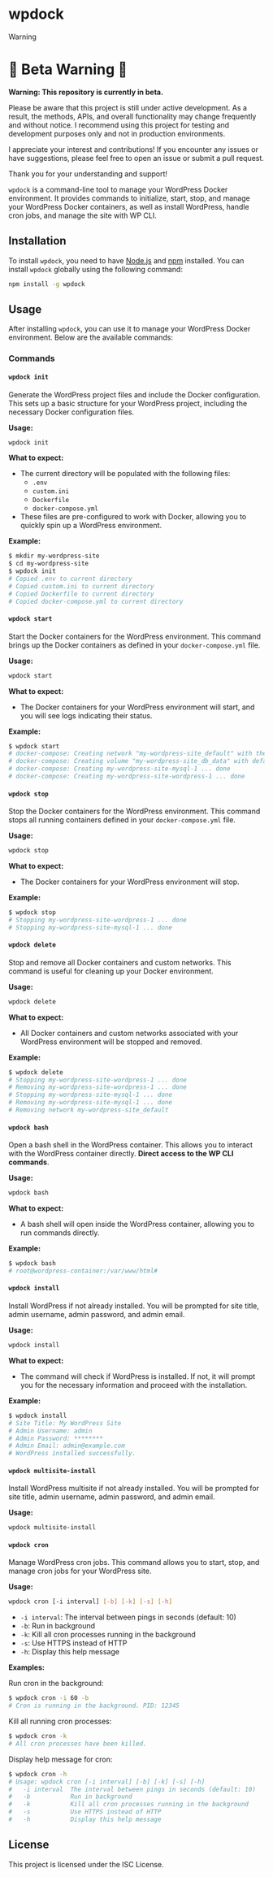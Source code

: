 # wpdock

> [!WARNING]
> # 🚧 Beta Warning 🚧
> 
> **Warning: This repository is currently in beta.**
> 
> Please be aware that this project is still under active development. As a result, the methods, APIs, and overall functionality may change frequently and without notice. I recommend using this project for testing and development purposes only and not in production environments.
> 
> I appreciate your interest and contributions! If you encounter any issues or have suggestions, please feel free to open an issue or submit a pull request.
> 
> Thank you for your understanding and support!


`wpdock` is a command-line tool to manage your WordPress Docker environment. It provides commands to initialize, start, stop, and manage your WordPress Docker containers, as well as install WordPress, handle cron jobs, and manage the site with WP CLI.

## Installation

To install `wpdock`, you need to have [Node.js](https://nodejs.org/) and [npm](https://www.npmjs.com/) installed. You can install `wpdock` globally using the following command:

```sh
npm install -g wpdock
```

## Usage

After installing `wpdock`, you can use it to manage your WordPress Docker environment. Below are the available commands:

### Commands

#### `wpdock init`

Generate the WordPress project files and include the Docker configuration. This sets up a basic structure for your WordPress project, including the necessary Docker configuration files.

**Usage:**

```sh
wpdock init
```

**What to expect:**

- The current directory will be populated with the following files:
  - `.env`
  - `custom.ini`
  - `Dockerfile`
  - `docker-compose.yml`
- These files are pre-configured to work with Docker, allowing you to quickly spin up a WordPress environment.

**Example:**

```sh
$ mkdir my-wordpress-site
$ cd my-wordpress-site
$ wpdock init
# Copied .env to current directory
# Copied custom.ini to current directory
# Copied Dockerfile to current directory
# Copied docker-compose.yml to current directory
```

#### `wpdock start`

Start the Docker containers for the WordPress environment. This command brings up the Docker containers as defined in your `docker-compose.yml` file.

**Usage:**

```sh
wpdock start
```

**What to expect:**

- The Docker containers for your WordPress environment will start, and you will see logs indicating their status.

**Example:**

```sh
$ wpdock start
# docker-compose: Creating network "my-wordpress-site_default" with the default driver
# docker-compose: Creating volume "my-wordpress-site_db_data" with default driver
# docker-compose: Creating my-wordpress-site-mysql-1 ... done
# docker-compose: Creating my-wordpress-site-wordpress-1 ... done
```

#### `wpdock stop`

Stop the Docker containers for the WordPress environment. This command stops all running containers defined in your `docker-compose.yml` file.

**Usage:**

```sh
wpdock stop
```

**What to expect:**

- The Docker containers for your WordPress environment will stop.

**Example:**

```sh
$ wpdock stop
# Stopping my-wordpress-site-wordpress-1 ... done
# Stopping my-wordpress-site-mysql-1 ... done
```

#### `wpdock delete`

Stop and remove all Docker containers and custom networks. This command is useful for cleaning up your Docker environment.

**Usage:**

```sh
wpdock delete
```

**What to expect:**

- All Docker containers and custom networks associated with your WordPress environment will be stopped and removed.

**Example:**

```sh
$ wpdock delete
# Stopping my-wordpress-site-wordpress-1 ... done
# Removing my-wordpress-site-wordpress-1 ... done
# Stopping my-wordpress-site-mysql-1 ... done
# Removing my-wordpress-site-mysql-1 ... done
# Removing network my-wordpress-site_default
```

#### `wpdock bash`

Open a bash shell in the WordPress container. This allows you to interact with the WordPress container directly. **Direct access to the WP CLI commands**.

**Usage:**

```sh
wpdock bash
```

**What to expect:**

- A bash shell will open inside the WordPress container, allowing you to run commands directly.

**Example:**

```sh
$ wpdock bash
# root@wordpress-container:/var/www/html#
```

#### `wpdock install`

Install WordPress if not already installed. You will be prompted for site title, admin username, admin password, and admin email.

**Usage:**

```sh
wpdock install
```

**What to expect:**

- The command will check if WordPress is installed. If not, it will prompt you for the necessary information and proceed with the installation.

**Example:**

```sh
$ wpdock install
# Site Title: My WordPress Site
# Admin Username: admin
# Admin Password: ********
# Admin Email: admin@example.com
# WordPress installed successfully.
```

#### `wpdock multisite-install`

Install WordPress multisite if not already installed. You will be prompted for site title, admin username, admin password, and admin email.

**Usage:**

```sh
wpdock multisite-install
```

#### `wpdock cron`

Manage WordPress cron jobs. This command allows you to start, stop, and manage cron jobs for your WordPress site.

**Usage:**

```sh
wpdock cron [-i interval] [-b] [-k] [-s] [-h]
```

- `-i interval`: The interval between pings in seconds (default: 10)
- `-b`: Run in background
- `-k`: Kill all cron processes running in the background
- `-s`: Use HTTPS instead of HTTP
- `-h`: Display this help message

**Examples:**

Run cron in the background:

```sh
$ wpdock cron -i 60 -b
# Cron is running in the background. PID: 12345
```

Kill all running cron processes:

```sh
$ wpdock cron -k
# All cron processes have been killed.
```

Display help message for cron:

```sh
$ wpdock cron -h
# Usage: wpdock cron [-i interval] [-b] [-k] [-s] [-h]
#   -i interval  The interval between pings in seconds (default: 10)
#   -b           Run in background
#   -k           Kill all cron processes running in the background
#   -s           Use HTTPS instead of HTTP
#   -h           Display this help message
```

## License

This project is licensed under the ISC License.
